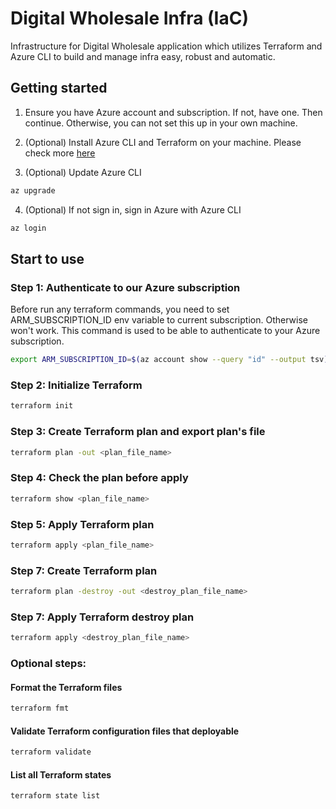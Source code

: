 # Digital Wholesale Infra (IaC)

Infrastructure for Digital Wholesale application which utilizes Terraform and Azure CLI to build and manage infra easy, robust and automatic. 

## Getting started 
1. Ensure you have Azure account and subscription. If not, have one. Then continue. Otherwise, you can not set this up in your own machine. 

2. (Optional) Install Azure CLI and Terraform on your machine. Please check more [here](https://learn.microsoft.com/en-us/cli/azure/install-azure-cli?view=azure-cli-latest)

3. (Optional) Update Azure CLI 
```bash
az upgrade
```

4. (Optional) If not sign in, sign in Azure with Azure CLI
```bash
az login
```


## Start to use
### Step 1: Authenticate to our Azure subscription 
Before run any terraform commands, you need to set ARM_SUBSCRIPTION_ID env variable to current subscription. Otherwise won't work. This command is used to be able to authenticate to your Azure subscription.
```bash
export ARM_SUBSCRIPTION_ID=$(az account show --query "id" --output tsv)
```

### Step 2: Initialize Terraform 
```bash
terraform init 
```

### Step 3: Create Terraform plan and export plan's file 
```bash 
terraform plan -out <plan_file_name> 
```
### Step 4: Check the plan before apply 
```bash 
terraform show <plan_file_name>
```

### Step 5: Apply Terraform plan 
```bash 
terraform apply <plan_file_name>
```

### Step 7: Create Terraform plan 
```bash 
terraform plan -destroy -out <destroy_plan_file_name>
```

### Step 7: Apply Terraform destroy plan 
```bash 
terraform apply <destroy_plan_file_name>
```

### Optional steps: 
#### Format the Terraform files
```bash
terraform fmt
```

#### Validate Terraform configuration files that deployable  
```bash 
terraform validate
```

#### List all Terraform states 
```bash
terraform state list 
```